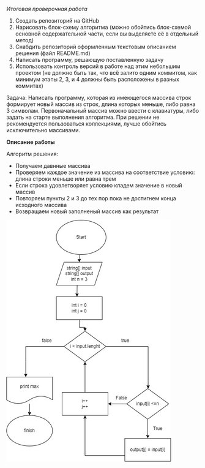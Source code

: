 *Итоговая проверочная работа*

1. Создать репозиторий на GitHub
2. Нарисовать блок-схему алгоритма (можно обойтись блок-схемой основной содержательной части, если вы выделяете её в отдельный метод)
3. Снабдить репозиторий оформленным текстовым описанием решения (файл README.md)
4. Написать программу, решающую поставленную задачу
5. Использовать контроль версий в работе над этим небольшим проектом (не должно быть так, что всё залито одним коммитом, как минимум этапы 2, 3, и 4 должны быть расположены в разных коммитах)

Задача: Написать программу, которая из имеющегося массива строк формирует новый массив из строк, длина которых меньше, либо равна 3 символам. Первоначальный массив можно ввести с клавиатуры, либо задать на старте выполнения алгоритма. При решении не рекомендуется пользоваться коллекциями, лучше обойтись исключительно массивами.

**Описание работы**

 
Алгоритм решения:
- Получаем давнные массива
- Проверяем каждое значение из массива на соответствие условию: длина строки меньше или равна трем
- Если строка удовлетворяет условию кладем значение в новый массив
- Повторяем пункты 2 и 3 до тех пор пока не достигнем конца исходного массива
- Возвращаем новый заполненый массив как результат

![Схема](diagr.jpg)